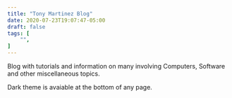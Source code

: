 ```yaml
---
title: "Tony Martinez Blog"
date: 2020-07-23T19:07:47-05:00
draft: false
tags: [
	"",
]
---
```


Blog with tutorials and information on many involving Computers, Software and other miscellaneous topics. 

Dark theme is avaiable at the bottom of any page.  
